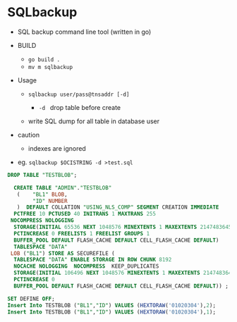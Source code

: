 # SQLbackup

- SQL backup command line tool (written in go)

- BUILD 
  - `go build .`
  - `mv m sqlbackup`

- Usage
  - `sqlbackup user/pass@tnsaddr [-d]`
    - `-d ` drop table before create

  - write SQL dump for all table in database user

- caution
  - indexes are ignored
  
- eg. `sqlbackup $OCISTRING -d >test.sql`

```sql
DROP TABLE "TESTBLOB";

  CREATE TABLE "ADMIN"."TESTBLOB" 
   (    "BL1" BLOB, 
        "ID" NUMBER
   )  DEFAULT COLLATION "USING_NLS_COMP" SEGMENT CREATION IMMEDIATE 
  PCTFREE 10 PCTUSED 40 INITRANS 1 MAXTRANS 255 
 NOCOMPRESS NOLOGGING
  STORAGE(INITIAL 65536 NEXT 1048576 MINEXTENTS 1 MAXEXTENTS 2147483645
  PCTINCREASE 0 FREELISTS 1 FREELIST GROUPS 1
  BUFFER_POOL DEFAULT FLASH_CACHE DEFAULT CELL_FLASH_CACHE DEFAULT)
  TABLESPACE "DATA" 
 LOB ("BL1") STORE AS SECUREFILE (
  TABLESPACE "DATA" ENABLE STORAGE IN ROW CHUNK 8192
  NOCACHE NOLOGGING  NOCOMPRESS  KEEP_DUPLICATES 
  STORAGE(INITIAL 106496 NEXT 1048576 MINEXTENTS 1 MAXEXTENTS 2147483645
  PCTINCREASE 0
  BUFFER_POOL DEFAULT FLASH_CACHE DEFAULT CELL_FLASH_CACHE DEFAULT)) ;

SET DEFINE OFF;
Insert Into TESTBLOB ("BL1","ID") VALUES (HEXTORAW('01020304'),2);
Insert Into TESTBLOB ("BL1","ID") VALUES (HEXTORAW('01020304'),1);
```
